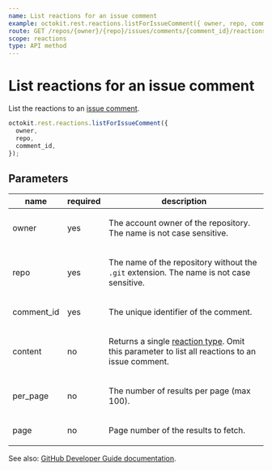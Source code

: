 ```yaml
---
name: List reactions for an issue comment
example: octokit.rest.reactions.listForIssueComment({ owner, repo, comment_id })
route: GET /repos/{owner}/{repo}/issues/comments/{comment_id}/reactions
scope: reactions
type: API method
---
```


# List reactions for an issue comment

List the reactions to an [issue comment](https://docs.github.com/rest/issues/comments#get-an-issue-comment).

```js
octokit.rest.reactions.listForIssueComment({
  owner,
  repo,
  comment_id,
});
```

## Parameters

<table>
  <thead>
    <tr>
      <th>name</th>
      <th>required</th>
      <th>description</th>
    </tr>
  </thead>
  <tbody>
    <tr><td>owner</td><td>yes</td><td>

The account owner of the repository. The name is not case sensitive.

</td></tr>
<tr><td>repo</td><td>yes</td><td>

The name of the repository without the `.git` extension. The name is not case sensitive.

</td></tr>
<tr><td>comment_id</td><td>yes</td><td>

The unique identifier of the comment.

</td></tr>
<tr><td>content</td><td>no</td><td>

Returns a single [reaction type](https://docs.github.com/rest/reactions/reactions#about-reactions). Omit this parameter to list all reactions to an issue comment.

</td></tr>
<tr><td>per_page</td><td>no</td><td>

The number of results per page (max 100).

</td></tr>
<tr><td>page</td><td>no</td><td>

Page number of the results to fetch.

</td></tr>
  </tbody>
</table>

See also: [GitHub Developer Guide documentation](https://docs.github.com/rest/reactions/reactions#list-reactions-for-an-issue-comment).
